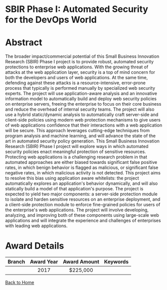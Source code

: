 
SBIR Phase I: Automated Security for the DevOps World
=====================================================

# Abstract


The broader impact/commercial potential of this Small Business Innovation Research (SBIR) Phase I project is to provide robust, automated security protections to enterprise web applications. With the growing threat of attacks at the web application layer, security is a top of mind concern for both the developers and users of web applications. At the same time, defending against these attacks is a resource-intensive, error-prone process that typically is performed manually by specialized web security experts. The project will use application-aware analysis and an innovative information model to automatically build and deploy web security policies on enterprise servers, freeing the enterprise to focus on their core business and reduce the overhead of internal security teams. The project will also use a hybrid static/dynamic analysis to automatically craft server-side and client-side policies using modern web protection mechanisms to give users of web applications confidence that their interactions with a web application will be secure. This approach leverages cutting-edge techniques from program analysis and machine learning, and will advance the state of the art in automated security policy generation. This Small Business Innovation Research (SBIR) Phase I project will explore ways in which automated security policies enact meaningful protection of sensitive resources. Protecting web applications is a challenging research problem in that automated approaches are either biased towards significant false positive rates, in which benign behavior is flagged as malicious, or significant false negative rates, in which malicious activity is not detected. This project aims to resolve this bias using application aware whitelists: the project automatically explores an application's behavior dynamically, and will also statically build a model of that application's purpose. The project is expected to yield two major components: a server-side protection module to isolate and harden sensitive resources on an enterprise deployment, and a client-side protection module to enforce fine-grained policies for users of the enterprise's web applications. The project will involve developing, analyzing, and improving both of these components using large-scale web applications and will integrate the experience and challenges of enterprises with leading web applications.  

# Award Details

|Branch|Award Year|Award Amount|Keywords|
| :---: | :---: | :---: | :---: |
||2017|$225,000||
  
  


[Back to Home](https://github.com/chrischow/dod_sbir_awards/Reports/JT/#313)